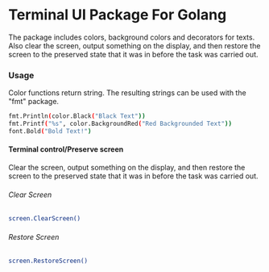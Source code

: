 # Terminal UI Package For Golang

The package includes colors, background colors and decorators for texts. Also clear the screen, output something on the display, and then restore the screen to the preserved state that it was in before the task was carried out.

### Usage
Color functions return string. The resulting strings can be used with the "fmt" package.

```sh
fmt.Println(color.Black("Black Text"))
fmt.Printf("%s", color.BackgroundRed("Red Backgrounded Text"))
font.Bold("Bold Text!")
```

#### Terminal control/Preserve screen
Clear the screen, output something on the display, and then restore the screen to the preserved state that it was in before the task was carried out.

###### Clear Screen
##

```sh
screen.ClearScreen()
```

###### Restore Screen
##

```sh
screen.RestoreScreen()
```
